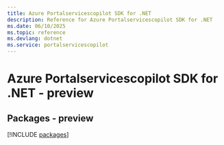```yaml
---
title: Azure Portalservicescopilot SDK for .NET
description: Reference for Azure Portalservicescopilot SDK for .NET
ms.date: 06/10/2025
ms.topic: reference
ms.devlang: dotnet
ms.service: portalservicescopilot
---
```

# Azure Portalservicescopilot SDK for .NET - preview
## Packages - preview
[!INCLUDE [packages](portalservicescopilot-index.md)]